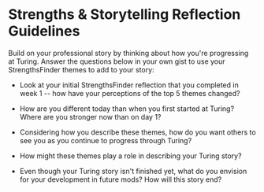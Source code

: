 # Strengths & Storytelling Reflection Guidelines

Build on your professional story by thinking about how you're progressing at Turing. Answer the questions below in your own gist to use your StrengthsFinder themes to add to your story:

* Look at your initial StrengthsFinder reflection that you completed in week 1 -- how have your perceptions of the top 5 themes changed?

* How are you different today than when you first started at Turing? Where are you stronger now than on day 1?

* Considering how you describe these themes, how do you want others to see you as you continue to progress through Turing?

* How might these themes play a role in describing your Turing story?

* Even though your Turing story isn't finished yet, what do you envision for your development in future mods? How will this story end?
